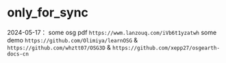 # only_for_sync
 
2024-05-17： some osg pdf  `https://wwm.lanzouq.com/iVb6t1yzatwh` 
             some  demo    `https://github.com/Olimiya/learnOSG`  & `https://github.com/whztt07/OSG3D` & `https://github.com/xepp27/osgearth-docs-cn`
